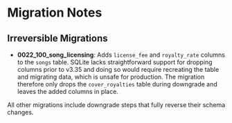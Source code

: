 # Migration Notes

## Irreversible Migrations

- **0022_100_song_licensing**: Adds `license_fee` and `royalty_rate` columns to the `songs` table. SQLite lacks straightforward support for dropping columns prior to v3.35 and doing so would require recreating the table and migrating data, which is unsafe for production. The migration therefore only drops the `cover_royalties` table during downgrade and leaves the added columns in place.

All other migrations include downgrade steps that fully reverse their schema changes.
